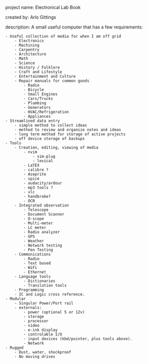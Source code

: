 project name: Electronical Lab Book

created by: Arlo Gittings

description:
    A small useful computer that has a few requirements:
    
    - Useful collection of media for when I am off grid
        - Electronics
        - Machining
        - Carpentry
        - Architecture
        - Math
        - Science
        - History / Folklore
        - Craft and Lifestyle
        - Entertainment and Culture
        - Repair manuals for common goods
            - Radio
            - Bicycle
            - Small Engines
            - Cars/Trucks
            - Plumbing
            - Generators
            - HVAC/Refrigeration
            - Appliances
    - Streamlined data entry
        - simple method to collect ideas
        - method to review and organize notes and ideas
        - long term method for storage of active projects
        - off device storage of backups
    - Tools
        - Creation, editing, viewing of media
            - nvim
                - vim-plug
                - lexical
            - LaTEX
            - calibre ?
            - Aseprite
            - spice
            - audacity/ardour
            - mp3 tools ?
            - vlc
            - handbrake?
            - OCR
        - Integrated observation
            - Telescope
            - Document Scanner
            - O-scope
            - Multi-meter
            - LC meter
            - Radio analyzer
            - GPS
            - Weather
            - Network testing 
            - Pen Testing
        - Communications
            - Radio
            - Text based
            - WiFi
            - Ethernet
        - Language tools
            - Dictionaries
            - Translation tools
        - Programming
        - IC and Logic cross reference.
    - Modular
        - Singular Power/Port rail
        - externals:
            - power (optional 5 or 12v)
            - storage
            - processor
            - video
            - e-ink display
            - controlable I/O
            - input devices (kbd/pointer, plus tools above).
            - Network
    - Rugged
        - Dust, water, shockproof
        - No moving drives
